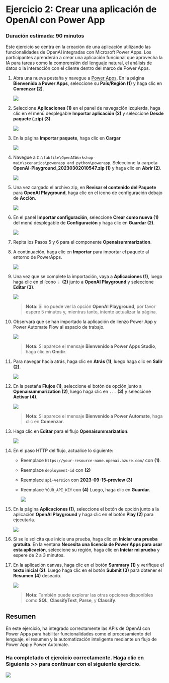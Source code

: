 # Ejercicio 2: Crear una aplicación de OpenAI con Power App

### Duración estimada: 90 minutos

Este ejercicio se centra en la creación de una aplicación utilizando las funcionalidades de OpenAI integradas con Microsoft Power Apps. Los participantes aprenderán a crear una aplicación funcional que aprovecha la IA para tareas como la comprensión del lenguaje natural, el análisis de datos o la interacción con el cliente dentro del marco de Power Apps.

1. Abra una nueva pestaña y navegue a [Power Apps](https://make.powerapps.com/). En la página **Bienvenido a Power Apps**, seleccione su **País/Región (1)** y haga clic en **Comenzar (2)**. 

   ![](./images/welcome-1.png)
    
2. Seleccione **Aplicaciones (1)** en el panel de navegación izquierda, haga clic en el menú desplegable **Importar aplicación (2)** y seleccione **Desde paquete (.zip) (3)**. 

    ![](./images/E2S2.png)

3. En la página **Importar paquete**, haga clic en **Cargar**

    ![](./images/E2S3.png)

4. Navegue a `C:\labfile\OpenAIWorkshop-main\scenarios\powerapp_and_python\powerapp`. Seleccione la carpeta **OpenAI-Playground_20230302010547.zip (1)** y haga clic en **Abrir (2)**.

     ![](./images/openai-play.png)

5. Una vez cargado el archivo zip, en **Revisar el contenido del Paquete** para **OpenAI Playground**, haga clic en el icono de configuración debajo de **Acción**.

     ![](./images/E2S5.png)

6. En el panel **Importar configuración**, seleccione **Crear como nueva (1)** del menú desplegable de **Configuración** y haga clic en **Guardar (2)**.

      ![](./images/import-setup-1.png)

7. Repita los Pasos 5 y 6 para el componente **Openaisummarization**.

8. A continuación, haga clic en **Importar** para importar el paquete al entorno de PowerApps.

   ![](./images/E2S8.png)

9. Una vez que se complete la importación, vaya a **Aplicaciones (1)**, luego haga clic en el ícono `⋮` **(2)** junto a **OpenAI Playground** y seleccione **Editar (3)**.

      ![](./images/E2S9.png)

   >**Nota**: Si no puede ver la opción **OpenAI Playground**, por favor espere 5 minutos y, mientras tanto, intente actualizar la página.

10. Observará que se han importado la aplicación de lienzo Power App y Power Automate Flow al espacio de trabajo.

      ![](./images/E2S10.png)

    > **Nota:** Si aparece el mensaje **Bienvenido a Power Apps Studio**, haga clic en **Omitir**.

11. Para navegar hacia atrás, haga clic en **Atrás (1)**, luego haga clic en **Salir (2)**.

      ![](./images/E2S11.png)

12. En la pestaña **Flujos (1)**, seleccione el botón de opción junto a **Openaisummarization (2)**, luego haga clic en `...` **(3)** y seleccione **Activar (4)**.

      ![](./images/E2S12.png)

      >**Nota:** Si aparece el mensaje **Bienvenido a Power Automate**, haga clic en **Comenzar**.

13. Haga clic en **Editar** para el flujo **Openaisummarization**.

      ![](./images/E2S13.png)

14. En el paso HTTP del flujo, actualice lo siguiente:

    - Reemplace `https://your-resource-name.openai.azure.com/` con **<inject key="OpenAIEndpoint" enableCopy="true"/> (1)**.
    - Reemplace `deployment-id` con **<inject key="openaimodulename" enableCopy="true"/> (2)**
    - Reemplace `api-version` con **2023-09-15-preview (3)**
    - Reemplace `YOUR_API_KEY` con **<inject key="OpenAIKey" enableCopy="true"/> (4)**
      Luego, haga clic en **Guardar**.    

      ![](./images/E2S14.png)
   
15. En la página **Aplicaciones (1)**, seleccione el botón de opción junto a la aplicación **OpenAI Playground** y haga clic en el botón **Play (2)** para ejecutarla.

     ![](./images/canves-play.png)

16. Si se le solicita que inicie una prueba, haga clic en **Iniciar una prueba gratuita**. En la ventana **Necesita una licencia de Power Apps para usar esta aplicación**, seleccione su región, haga clic en **Iniciar mi prueba** y espere de 2 a 3 minutos.
    
17. En la aplicación canvas, haga clic en el botón **Summary** **(1)** y verifique el **texto inicial** **(2)**. Luego haga clic en el botón **Submit** **(3)** para obtener el **Resumen** **(4)** deseado.

     ![](./images/canves-output.png)

    > **Nota**: También puede explorar las otras opciones disponibles como **SQL**, **ClassifyText**, **Parse**, y **Classify**.

## Resumen

En este ejercicio, ha integrado correctamente las APIs de OpenAI con Power Apps para habilitar funcionalidades como el procesamiento del lenguaje, el resumen y la automatización inteligente mediante un flujo de Power App y Power Automate.

### Ha completado el ejercicio correctamente. Haga clic en **Siguiente >>** para continuar con el siguiente ejercicio.

![](./images/next-page.png)
